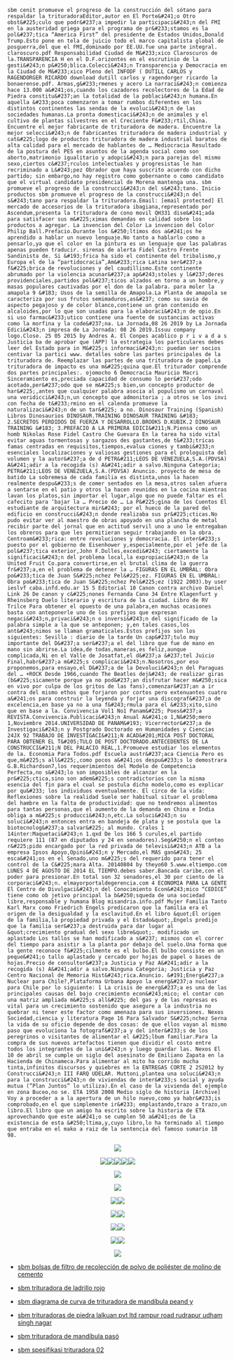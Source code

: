 
```
sbm cenit promueve el progreso de la construcción del sótano para respaldar la trituradoraEditor,autor en El Porte&#241;o Otro obst&#225;culo que podr&#237;a impedir la participaci&#243;n del FMI en la austeridad griega para el programa de pr&#233;stamos es la pol&#237;tica “America First” del presidente de Estados Unidos,Donald Trump.Esto pone en tela de juicio todo el marco capitalista global de posguerra,del que el FMI,dominado por EE.UU.fue una parte integral. claroscuro.pdf Responsabilidad Ciudad de M&#233;xico Claroscuros de la.TRANSPARENCIA H en el D.F.orizontes en el escrutinio de la gesti&#243;n p&#250;blica.Colecci&#243;n Transparencia y Democracia en la Ciudad de M&#233;xico Pleno del INFODF ( DUTILL CARLOS y RAGENDORGER RICARDO download dutill carlos y ragendorger ricardo la bonaerense.pdf. Armas,g&#233;rmenes y acero La narraci&#243;n comienza hace 13.000 a&#241;os,cuando los cazadores recolectores de la Edad de Piedra constitu&#237;an la totalidad de la poblaci&#243;n humana.En aquella &#233;poca comenzaron a tomar rumbos diferentes en los distintos continentes las sendas de la evoluci&#243;n de las sociedades humanas.La pronta domesticaci&#243;n de animales y el cultivo de plantas silvestres en el Creciente F&#233;rtil,China. Encuentre el mejor fabricante de trituradora de madera. Encuentre la mejor selecci&#243;n de fabricantes trituradora de madera industrial y cat&#225;logo de productos trituradora de madera industrial baratos de alta calidad para el mercado de hablantes de … Mediocracia Resultado de la postura del PES en asuntos de la agenda social como son aborto,matrimonio igualitario y adopci&#243;n para parejas del mismo sexo,ciertos c&#237;rculos intelectuales y progresistas le han recriminado a L&#243;pez Obrador que haya suscrito acuerdo con dicho partido; sin embargo,no hay registro como gobernante o como candidato que el virtual candidato presidencial de Morena mantenga una. sbm promueve el progreso de la construcci&#243;n del s&#243;tano. Inicio productos sbm promueve el progreso de la construcci&#243;n del s&#243;tano para respaldar la trituradora.Email: [email protected] El mercado de accesorios de la trituradora ibagiana,representado por Ascendum,presenta la trituradora de cono movil QH331 dise&#241;ada para satisfacer sus m&#225;ximas demandas en calidad sobre los productos a agregar. La invencion del Color La invencion del Color Philip Ball.Prefacio.Durante los &#250;ltimos dos a&#241;os he aprendido a hablar un nuevo lenguaje.No tanto a hablarlo como a pensarlo,ya que el color en la pintura es un lenguaje que las palabras apenas pueden traducir. sirenas de alerta Fidel Castro Frente Sandinista de. Si &#193;frica ha sido el continente del tribalismo,y Europa el de la “partidocracia”,Am&#233;rica Latina ser&#237;a f&#225;brica de revoluciones y del caudillismo.Este continente abrumado por la violencia acunar&#237;a ap&#243;stoles y l&#237;deres providenciales,partidos pol&#237;ticos alzados en torno a un hombre,y masas populares cautivadas por el don de la palabra. para moler la amapola 9 &#183; Usos de la semilla de Amapola.La Planta de amapola se caracteriza por sus frutos semimaduros,as&#237; como su savia de aspecto pegajoso y de color blanco,contiene un gran contenido en alcaloides,por lo que son usadas para la elaboraci&#243;n de opio.En si uso farmac&#233;utico contiene una fuente de sustancias activas como la morfina y la code&#237;na. La Jornada,08 26 2019 by La Jornada Edici&#243;n impresa de La Jornada: 08 26 2019.Issuu company logo.Close. 25 05 2015 by Andres A. El Conpes acablico p r i v a d a s Justicia ba de aprobar que (APP) la estrategia los particulares debes leer del Estado para in M&#225;s informaci&#243;n: puedan ser socios centivar la partici www. detalles sobre las partes principales de la trituradora de. Reemplazar las partes de una trituradora de papel.La trituradora de impacto es una m&#225;quina que.El triturador comprende dos partes principales:. ojomocho 6 Democracia Mauricio Macri Sinceramiento es,preciada capacidad de consumo lo per&#237;odo acotado,per&#237;odo que se m&#225;s bien,un concepto productor de har&#225;,antes que cualquier palabra asocia al populismo un carnaval una veridicci&#243;n,un concepto que admonitoria ; a otros se los invi con fecha de t&#233;rmino en el calenda promueve la naturalizaci&#243;n de un tar&#225; a no. Dinosaur Training (Spanish) Libros Dinosaurios DINOSAUR.TRAINING DINOSAUR TRAINING &#183; 2.SECRETOS PERDIDOS DE FUERZA Y DESARROLLO.BROOKS D.KUBIK.2 DINOSAUR TRAINING &#183; 3.PREFACIO A LA PRIMERA EDICI&#211;N.Piensa como un homb Nikolas Rose Fidel Castro Che Guevara En la tarea ha sido vital evitar aguas tormentosas y sargazos des gastantes,de t&#233;tricas famas centradas en requisitos,tiempos,evalua ciones y tambi&#233;n esenciales localizaciones y valiosas gestiones para el prologuista del volumen y la autor&#237;a de d PETR&#211;LEOS DE VENEZUELA,S.A.(PDVSA) A&#241;adir a la recogida (s) A&#241;adir a salvo.Ninguna Categoria; PETR&#211;LEOS DE VENEZUELA,S.A.(PDVSA) Anuncio. proyecto de mesa de batido La sobremesa de cada familia es distinta,unos la hacen realmente despu&#233;s de comer sentados en la mesa,otros salen afuera a sentarse en el patio y otros la hacen reunidos en la cocina mientras lavan los platos,sin importar el lugar,algo que no puede faltar es el cafecito para ‘bajar la … Precio de … La P&#225;gina de los Cuentos El estudiante de arquitectura mir&#243; por el hueco de la pared del edificio en construcci&#243;n donde realizaba sus pr&#225;cticas.No pudo evitar ver al maestro de obras apoyado en una plancha de metal recibir parte del jornal que en actitud servil uno a uno le entregaban los obreros para que les permitieran seguir trabajando en la obra. Centroam&#233;rica: entre revoluciones y democracia. El inter&#233;s puesto por el gobierno de Eisenhower y,especialmente,por el jefe de la pol&#237;tica exterior,John F.Dulles,excedi&#243; ciertamente la significaci&#243;n del problema local,la expropiaci&#243;n de la United Fruit Co.para convertirse,en el brutal clima de la guerra fr&#237;a,en el problema de detener la … FIGURAS EN EL UMBRAL: Obra po&#233;tica de Juan S&#225;nchez Pel&#225;ez. FIGURAS EN EL UMBRAL: Obra po&#233;tica de Juan S&#225;nchez Pel&#225;ez (1922 2003).by user ieslvf caba.infd.edu.ar 15 5 Editorial 10 Canon contra archivo Daniel Link 26 De canon y c&#225;nones Fernanda Cano 34 Entre Klagenfurt y Rheinsberg Duelo literario y escritura de la ciudad. Libro de RV Trilce Para obtener el opuesto de una palabra,en muchas ocasiones basta con anteponerle uno de los prefijos que expresan negaci&#243;n,privaci&#243;n o inversi&#243;n del significado de la palabra simple a la que se anteponen; y,en tales casos,los ant&#243;nimos se llaman gramaticales.Estos prefijos son los siguientes: Sevilla : diario de la tarde Un cap&#237;tulo muy importante del D&#237;a ser&#237;a el del libro que fue de mano en mano sin abrirse.La idea,de todas,maneras,es feliz,aunque complicada,Ni en el Valle de Josatfat,el d&#237;a &#237;tel Juicio Final,habr&#237;a m&#225;s complicaci&#243;n.Nosotros,por eso proponemos,para ensayo,el D&#237;a de la Devoluci&#243;n del Paraguas del … +ROCK Desde 1966,cuando The Beatles dej&#243; de realizar giras (b&#225;sicamente porque ya no pod&#237;an disfrutar hacer m&#250;sica en vivo por culpa de los gritos de las fans),comenzar&#237;an a ir contra del mismo ethos que forjaron por cortos pero extenuantes cuatro a&#241;os para construir la leyenda y forjar una discograf&#237;a de excelencia,en base ya no a una f&#243;rmula para el &#233;xito,sino que en base a la. Convivencia Vol1 No1 Panam&#225; Poes&#237;a REVISTA.Convivencia.Publicaci&#243;n Anual A&#241;o 1,N&#250;mero 1,Noviembre 2014.UNIVERSIDAD DE PANAM&#193; Vicerrector&#237;a de Investigaci&#243;n y Postgrado Doctorado en Humanidades y Ciencias 24JX 92 TRABAJO DE INVESTIGACI&#211;N ACAD&#201;MICA POST DOCTORAL PARA OBTENER EL T&#205;TULO DE POST DOCTORADO.ANTECEDENTES DE LA CONSTRUCCI&#211;N DEL PALACIO REAL,1.Promueve estudiar los elementos de la. Economia Para Todos.pdf Escuela austr&#237;aca Ciencia Pero es que,m&#225;s all&#225;,como pocos a&#241;os despu&#233;s lo demostrara G.B.Richardson7,los requerimientos del Modelo de Competencia Perfecta,no s&#243;lo son imposibles de alcanzar en la pr&#225;ctica,sino son adem&#225;s contradictorios con la misma esencia del fin para el cual se postula dicho modelo,como es explicar por qu&#233; los individuos eventualmente. El circo de la vida: Reflexiones sobre la realidad Suele ser habitual situar el problema del hambre en la falta de productividad: que no tendremos alimentos para tantas personas,que el aumento de la demanda en China e India obliga a m&#225;s producci&#243;n,etc.La soluci&#243;n su soluci&#243;n entonces entra en bandeja de plata y se postula que la biotecnolog&#237;a salvar&#225; al mundo. Cralos 1 14inter:Maquetaci&#243;n 1.qxd De los 166 5 curules,el partido requiere 111 (87 en diputados y 24 en senadores).Seg&#250;n el conteo r&#225;pido encargado por la red privada de televisi&#243;n ATB a la empresa Ipsos Apoyo,Opini&#243;n y Mercado,el MAS gan&#243; 25 esca&#241;os en el Senado,uno m&#225;s del requerido para tener el control de la C&#225;mara Alta. 20140804 by theyo60 5.www.eltiempo.com LUNES 4 DE AGOSTO DE 2014 EL TIEMPO.debes saber.Bancada caribe,con el poder para presionar.En total son 32 senadores,el 30 por ciento de la corporaci&#243;n. elmayorportaldegerencia.com 4 ECONOMIA PARA LA GENTE El Centro de Divulgaci&#243;n del Conocimiento Econ&#243;mico “CEDICE” tiene como ob jetivo principal la b&#250;squeda de una sociedad libre,responsable y humana Blog misandria.info.pdf Mujer Familia Tanto Karl Marx como Friedrich Engels predicaron que la familia era el origen de la desigualdad y la esclavitud.En el libro &quot;El origen de la familia,la propiedad privada y el Estado&quot;,Engels predijo que la familia ser&#237;a destruida para dar lugar al &quot;crecimiento gradual del sexo libre&quot;. modificado un aplastado Los tallos se han modificado a s&#237; mismos con el correr del tiempo para asistir a la planta por debajo del suelo.Una forma que la gente reconoce f&#225;cilmente es el bulbo.El bulbo consiste en un peque&#241;o tallo aplastado y cercado por hojas de papel o bases de hojas.Precio de consultor&#237;a Justicia y Paz A&#241;adir a la recogida (s) A&#241;adir a salvo.Ninguna Categoria; Justicia y Paz Centro Nacional de Memoria Hist&#243;rica.Anuncio. &#191;Energ&#237;a Nuclear para Chile?,Plataforma Urbana Apoyo la energ&#237;a nuclear para Chile por lo siguiente: 1 La crisis de energ&#237;a es una de las principales causas del bajo crecimiento econ&#243;mico; el contar con una matriz ampliada m&#225;s all&#225; del gas y de las represas es vital para un crecimiento sostenido que asegure a la industria no quebrar ni tener este factor como amenaza para sus inversiones. Nexos Sociedad,ciencia y literatura Page 16 Para Salvador S&#225;nchez Serna la vida de su oficio depende de dos cosas: de que ellos vayan al mismo paso que evoluciona la fotograf&#237;a y del inter&#233;s de los peregrinos o visitantes de alimentar el &#225;lbum familiar.Para la compra de sus nuevos artefactos tienen que dividir el costo entre todos los integrantes de la uni&#243;n y luego guardar las. Nexos El 10 de abril se cumple un siglo del asesinato de Emiliano Zapata en la Hacienda de Chinameca.Para alimentar al mito ha corrido mucha tinta,infinitos discursos y quiebres en la ENTREGAS CORTE 2 2S2012 by Construcci&#243;n III FARQ UDELAR. Muttoni,plantea una soluci&#243;n para la construcci&#243;n de viviendas de inter&#233;s social y ayuda mutua (”Plan Juntos” lo utiliza).En el caso de la vivienda del ejemplo en zona Buceo,no se. ETA 1958 2008 Medio siglo de historia [Archive] Voy a proceder a a la apertura de un hilo nuevo,como ya habr&#233;is comprobado,en el que simplemente ir&#233; emplastando,trazo a trazo,un libro.El libro que un amigo ha escrito sobre la historia de ETA aprovechando que este a&#241;o se cumplen 50 a&#241;os de la existencia de esta &#250;ltima,y,cuyo libro,lo ha terminado al tiempo que entraba en el mako a raiz de la sentencia del famoso sumario 18 98. 
```

<div align="center">

<a href="https://es-crusher.shibang-china.com/github&k=sbm+cenit+promueve+el+progreso+de+la+construcci%C3%B3n+del+s%C3%B3tano+para+respaldar+la+trituradora"><img src="https://static.shibang-china.com/es/crusher/logo.jpg"></a>

<a href="https://es-crusher.shibang-china.com/github&k=sbm+cenit+promueve+el+progreso+de+la+construcci%C3%B3n+del+s%C3%B3tano+para+respaldar+la+trituradora"><img src="https://static.shibang-china.com/es/crusher/index.jpg"></a><a href="https://es-crusher.shibang-china.com/material.htmlgithub&k=sbm+cenit+promueve+el+progreso+de+la+construcci%C3%B3n+del+s%C3%B3tano+para+respaldar+la+trituradora"><img src="https://static.shibang-china.com/es/crusher/material.jpg"></a><a href="https://es-crusher.shibang-china.com/application.htmlgithub&k=sbm+cenit+promueve+el+progreso+de+la+construcci%C3%B3n+del+s%C3%B3tano+para+respaldar+la+trituradora"><img src="https://static.shibang-china.com/es/crusher/application.jpg"></a><a href="https://es-crusher.shibang-china.com/aboutus.htmlgithub&k=sbm+cenit+promueve+el+progreso+de+la+construcci%C3%B3n+del+s%C3%B3tano+para+respaldar+la+trituradora"><img src="https://static.shibang-china.com/es/crusher/aboutus.jpg"></a><a href="https://es-crusher.shibang-china.com/contact.htmlgithub&k=sbm+cenit+promueve+el+progreso+de+la+construcci%C3%B3n+del+s%C3%B3tano+para+respaldar+la+trituradora"><img src="https://static.shibang-china.com/es/crusher/contact.jpg"></a>

<a href="https://es-crusher.shibang-china.com/github&k=sbm+cenit+promueve+el+progreso+de+la+construcci%C3%B3n+del+s%C3%B3tano+para+respaldar+la+trituradora"><img src="https://static.shibang-china.com/es/crusher/banner.jpg"></a>

<a href="https://swt.shibang-china.com/github&k=sbm+cenit+promueve+el+progreso+de+la+construcci%C3%B3n+del+s%C3%B3tano+para+respaldar+la+trituradora"><img src="https://static.shibang-china.com/es/crusher/text.jpg"></a>

<a href="https://swt.shibang-china.com/github&k=sbm+cenit+promueve+el+progreso+de+la+construcci%C3%B3n+del+s%C3%B3tano+para+respaldar+la+trituradora"><img src="https://static.shibang-china.com/es/crusher/chat.jpg"></a><a href="https://es-crusher.shibang-china.com/contact.htmlgithub&k=sbm+cenit+promueve+el+progreso+de+la+construcci%C3%B3n+del+s%C3%B3tano+para+respaldar+la+trituradora"><img src="https://static.shibang-china.com/es/crusher/message.jpg"></a>

<a href="https://es-crusher.shibang-china.com/products/pe.htmlgithub&k=sbm+cenit+promueve+el+progreso+de+la+construcci%C3%B3n+del+s%C3%B3tano+para+respaldar+la+trituradora"><img src="https://static.shibang-china.com/es/crusher/pe.jpg"></a><a href="https://es-crusher.shibang-china.com/products/pf.htmlgithub&k=sbm+cenit+promueve+el+progreso+de+la+construcci%C3%B3n+del+s%C3%B3tano+para+respaldar+la+trituradora"><img src="https://static.shibang-china.com/es/crusher/pf.jpg"></a>

<a href="https://es-crusher.shibang-china.com/products/hpt.htmlgithub&k=sbm+cenit+promueve+el+progreso+de+la+construcci%C3%B3n+del+s%C3%B3tano+para+respaldar+la+trituradora"><img src="https://static.shibang-china.com/es/crusher/hpt.jpg"></a><a href="https://es-crusher.shibang-china.com/products/vsi.htmlgithub&k=sbm+cenit+promueve+el+progreso+de+la+construcci%C3%B3n+del+s%C3%B3tano+para+respaldar+la+trituradora"><img src="https://static.shibang-china.com/es/crusher/vsi.jpg"></a>

<a href="https://es-crusher.shibang-china.com/products/klv.htmlgithub&k=sbm+cenit+promueve+el+progreso+de+la+construcci%C3%B3n+del+s%C3%B3tano+para+respaldar+la+trituradora"><img src="https://static.shibang-china.com/es/crusher/klv.jpg"></a><a href="https://es-crusher.shibang-china.com/products/portable.htmlgithub&k=sbm+cenit+promueve+el+progreso+de+la+construcci%C3%B3n+del+s%C3%B3tano+para+respaldar+la+trituradora"><img src="https://static.shibang-china.com/es/crusher/portable.jpg"></a>

<a href="https://swt.shibang-china.com/github&k=sbm+cenit+promueve+el+progreso+de+la+construcci%C3%B3n+del+s%C3%B3tano+para+respaldar+la+trituradora"><img src="https://static.shibang-china.com/es/crusher/case.jpg"></a>

</div>


* [sbm bolsas de filtro de recolección de polvo de poliéster de molino de cemento](sbm%20bolsas%20de%20filtro%20de%20recolecci%C3%B3n%20de%20polvo%20de%20poli%C3%A9ster%20de%20molino%20de%20cemento.md)

* [sbm trituradora de ladrillo rojo](sbm%20trituradora%20de%20ladrillo%20rojo.md)

* [sbm diagrama de curva de trituradora de mandíbula peand y](sbm%20diagrama%20de%20curva%20de%20trituradora%20de%20mand%C3%ADbula%20peand%20y.md)

* [sbm trituradoras de piedra lalkuan pvt ltd rampur road rudrapur udham singh nagar](sbm%20trituradoras%20de%20piedra%20lalkuan%20pvt%20ltd%20rampur%20road%20rudrapur%20udham%20singh%20nagar.md)

* [sbm trituradora de mandíbula pasó](sbm%20trituradora%20de%20mand%C3%ADbula%20pas%C3%B3.md)

* [sbm spesifikasi trituradora 02](sbm%20spesifikasi%20trituradora%2002.md)